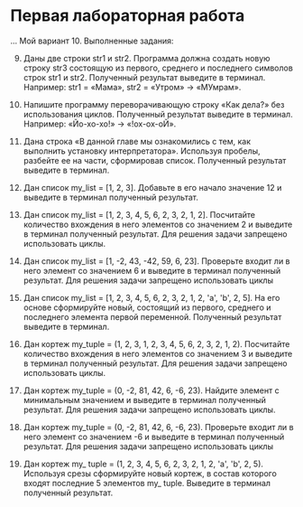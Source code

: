 # Первая лабораторная работа
...
Мой вариант 10. Выполненные задания:


9. Даны две строки str1 и str2. Программа должна создать новую строку str3 состоящую из первого, среднего и последнего символов строк str1 и str2. Полученный результат выведите в терминал. Например: str1 = «Мама», str2 = «Утром» -> «МУмрам».

10. Напишите программу переворачивающую строку «Как дела?» без использования циклов. Полученный результат выведите в терминал. Например: «Йо-хо-хо!» -> «!ох-ох-оЙ».
11. Дана строка «В данной главе мы ознакомились с тем, как выполнить установку интерпретатора». Используя пробелы, разбейте ее на части, сформировав список. Полученный результат выведите в терминал.


14. Дан список my_list = [1, 2, 3]. Добавьте в его начало значение 12 и выведите в терминал полученный результат.

17. Дан список my_list = [1, 2, 3, 4, 5, 6, 2, 3, 2, 1, 2]. Посчитайте количество вхождения в него элементов со значением 2 и выведите в терминал полученный результат. Для решения задачи запрещено использовать циклы.

20. Дан список my_list = [1, -2, 43, -42, 59, 6, 23]. Проверьте входит ли в него элемент со значением 6 и выведите в терминал полученный результат. Для решения задачи запрещено использовать циклы

27. Дан список my_list = [1, 2, 3, 4, 5, 6, 2, 3, 2, 1, 2, 'a', 'b', 2, 5]. На его основе сформируйте новый, состоящий из первого, среднего и последнего элемента первой переменной. Полученный результат выведите в терминал.


6. Дан кортеж my_tuple = (1, 2, 3, 1, 2, 3, 4, 5, 6, 2, 3, 2, 1, 2). Посчитайте количество вхождения в него элементов со значением 3 и выведите в терминал полученный результат. Для решения задачи запрещено использовать циклы.
8. Дан кортеж my_tuple = (0, -2, 81, 42, 6, -6, 23). Найдите элемент с минимальным значением и выведите в терминал полученный результат. Для решения задачи запрещено использовать циклы.
9. Дан кортеж my_tuple = (0, -2, 81, 42, 6, -6, 23). Проверьте входит ли в него элемент со значением -6 и выведите в терминал полученный результат. Для решения задачи запрещено использовать циклы
16. Дан кортеж my_ tuple = (1, 2, 3, 4, 5, 6, 2, 3, 2, 1, 2, 'a', 'b', 2, 5). Используя срезы сформируйте новый кортеж, в состав которого входят последние 5 элементов my_ tuple. Выведите в терминал полученный результат.
